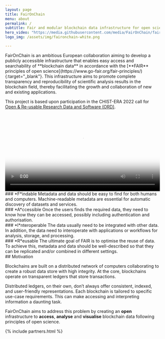 ```yaml
---
layout: page
title: FairOnChain
menu: about
permalink: /
subtitle: Fair and modular blockchain data infrastructure for open science and society
hero_video: "https://media.githubusercontent.com/media/FairOnChain/faironchain.github.io/main/assets/video/grid.mp4"
logo_img: /assets/img/faironchain-white.png

---
```


<div class="wrapper text-center" markdown="1">
FairOnChain is an ambitious European collaboration aiming to develop a publicly accessible infrastructure that enables easy access and searchability of **blockchain data** in accordance with the [**FAIR** principles of open science](https://www.go-fair.org/fair-principles/){:target="_blank"}. This infrastructure aims to promote complete transparency and reproducibility of scientific analysis results in the blockchain field, thereby facilitating the growth and collaboration of new and existing applications.

This project is based upon participation in the CHIST-ERA 2022 call for <a href="https://www.chistera.eu/call-ord-announcement" target="_blank">Open & Re-usable Research Data and Software (ORD)</a>.
</div>

<div class="wrapper">
  <video controls width="100%" poster="/assets/video/placeholder.png">
    <source src="https://media.githubusercontent.com/media/FairOnChain/faironchain.github.io/main/assets/video/FairOnChain.mp4" type="video/mp4" />
  </video>
</div>

<div class="wrapper" markdown="1">
<div class="col-1-of-2 text-center" markdown="1">
### *F*indable
Metadata and data should be easy to find for both humans and computers. Machine-readable metadata are essential for automatic discovery of datasets and services.
</div>

<div class="col-1-of-2 text-center" markdown="1">
### *A*ccessible
Once the users finds the required data, they need to know how they can be accessed, possibly including authentication and authorisation.
</div>

<div class="col-1-of-2 text-center" markdown="1">
### *I*nteroperable
The data usually need to be integrated with other data. In addition, the data need to interoperate with applications or workflows for analysis, storage, and processing.
</div>

<div class="col-1-of-2 text-center" markdown="1">
### *R*eusable
The ultimate goal of FAIR is to optimise the reuse of data. To achieve this, metadata and data should be well-described so that they can be replicated and/or combined in different settings.
</div>
</div>


<div class="blue-bg">
<div class="wrapper text-center" markdown="1">
## Motivation

Blockchains are built on a distributed network of computers collaborating to create a robust
data store with high integrity.
At the core, blockchains operate on transparent ledgers that store transactions.

Distributed ledgers, on their own, don’t always offer consistent, indexed, and user-friendly representations. 
Each blockchain is tailored to specific use-case requirements.
This can make accessing and interpreting information a daunting task.

FairOnChain aims to address this problem by creating an **open** infrastructure to **access**, **analyse** and **visualise** blockchain data following principles of open science.
</div>
</div>

{% include partners.html %}

